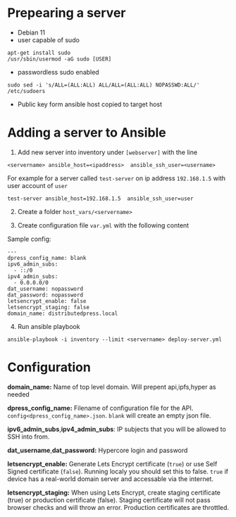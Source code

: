 # Prepearing a server
- Debian 11
- user capable of sudo
```
apt-get install sudo
/usr/sbin/usermod -aG sudo [USER]
```
- passwordless sudo enabled
```
sudo sed -i 's/ALL=(ALL:ALL) ALL/ALL=(ALL:ALL) NOPASSWD:ALL/' /etc/sudoers
```
- Public key form ansible host copied to target host

# Adding a server to Ansible

1. Add new server into inventory under `[webserver]` with the line
```
<servername> ansible_host=<ipaddress>  ansible_ssh_user=<username>
```
For example for a server called `test-server` on ip address `192.168.1.5` with user account of `user`

```
test-server ansible_host=192.168.1.5  ansible_ssh_user=user
````

2. Create a folder `host_vars/<servername>`

3. Create configuration file `var.yml` with the following content

Sample config:
```
---
dpress_config_name: blank
ipv6_admin_subs:
  - ::/0
ipv4_admin_subs:
  - 0.0.0.0/0
dat_username: nopassword
dat_password: nopassword
letsencrypt_enable: false
letsencrypt_staging: false
domain_name: distributedpress.local
```

4. Run ansible playbook

`ansible-playbook -i inventory --limit <servername> deploy-server.yml`

# Configuration

**domain_name:** Name of top level domain. Will prepent api,ipfs,hyper  as needed

**dpress_config_name:**  Filename of configuration file for the API. `config<dpress_config_name>.json`. `blank` will create an empty json file.

**ipv6_admin_subs**,**ipv4_admin_subs**: IP subjects that you will be allowed to SSH into from.

**dat_username**,**dat_password:** Hypercore login and password

**letsencrypt_enable:** Generate Lets Encrypt certificate (`true`) or use Self Signed certificate (`false`). Running localy you should set this to false. `true` if device has a real-world domain server and accessable via the internet.

**letsencrypt_staging:** When using Lets Encrypt, create staging certificate (true) or production certificate (false). Staging certificate will not pass browser checks and will throw an error. Production certificates are throttled.